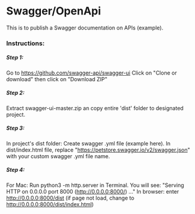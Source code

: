 # Swagger/OpenApi
This is to publish a Swagger documentation on APIs (example).

### Instructions:
##### Step 1:
Go to https://github.com/swagger-api/swagger-ui 
Click on "Clone or download" then click on "Download ZIP"

##### Step 2:
Extract swagger-ui-master.zip an copy entire 'dist' folder to designated project.

##### Step 3:
In project's dist folder: Create swagger .yml file (example here).
In dist/index.html file, replace "https://petstore.swagger.io/v2/swagger.json" with your custom swagger .yml file name.

##### Step 4:
For Mac: Run python3 -m http.server in Terminal. You will see: "Serving HTTP on 0.0.0.0 port 8000 (http://0.0.0.0:8000/) ..."
In browser: enter http://0.0.0.0:8000/dist (if page not load, change to http://0.0.0.0:8000/dist/index.html)
